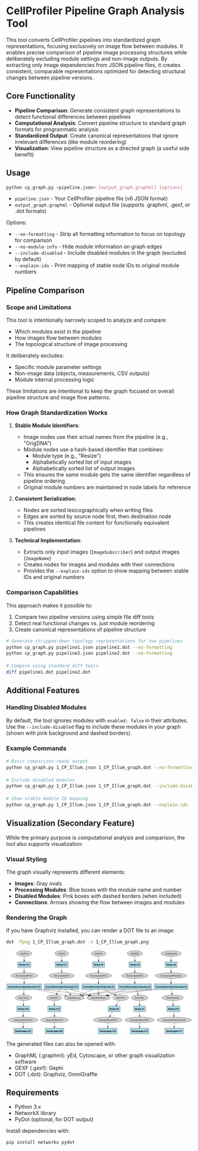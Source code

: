 # CellProfiler Pipeline Graph Analysis Tool

This tool converts CellProfiler pipelines into standardized graph representations, focusing exclusively on image flow between modules. It enables precise comparison of pipeline image processing structures while deliberately excluding module settings and non-image outputs. By extracting only image dependencies from JSON pipeline files, it creates consistent, comparable representations optimized for detecting structural changes between pipeline versions.

## Core Functionality

- **Pipeline Comparison**: Generate consistent graph representations to detect functional differences between pipelines
- **Computational Analysis**: Convert pipeline structure to standard graph formats for programmatic analysis
- **Standardized Output**: Create canonical representations that ignore irrelevant differences (like module reordering)
- **Visualization**: View pipeline structure as a directed graph (a useful side benefit)

## Usage

```bash
python cp_graph.py <pipeline.json> [output_graph.graphml] [options]
```

- `pipeline.json` - Your CellProfiler pipeline file (v6 JSON format)
- `output_graph.graphml` - Optional output file (supports .graphml, .gexf, or .dot formats)

Options:
- `--no-formatting` - Strip all formatting information to focus on topology for comparison
- `--no-module-info` - Hide module information on graph edges
- `--include-disabled` - Include disabled modules in the graph (excluded by default)
- `--explain-ids` - Print mapping of stable node IDs to original module numbers

## Pipeline Comparison

### Scope and Limitations

This tool is intentionally narrowly scoped to analyze and compare:
- Which modules exist in the pipeline
- How images flow between modules
- The topological structure of image processing

It deliberately excludes:
- Specific module parameter settings
- Non-image data (objects, measurements, CSV outputs)
- Module internal processing logic

These limitations are intentional to keep the graph focused on overall pipeline structure and image flow patterns.

### How Graph Standardization Works

1. **Stable Module Identifiers**:
   - Image nodes use their actual names from the pipeline (e.g., "OrigDNA")
   - Module nodes use a hash-based identifier that combines:
     - Module type (e.g., "Resize")
     - Alphabetically sorted list of input images
     - Alphabetically sorted list of output images
   - This ensures the same module gets the same identifier regardless of pipeline ordering
   - Original module numbers are maintained in node labels for reference

2. **Consistent Serialization**:
   - Nodes are sorted lexicographically when writing files
   - Edges are sorted by source node first, then destination node
   - This creates identical file content for functionally equivalent pipelines

3. **Technical Implementation**:
   - Extracts only input images (`ImageSubscriber`) and output images (`ImageName`)
   - Creates nodes for images and modules with their connections
   - Provides the `--explain-ids` option to show mapping between stable IDs and original numbers

### Comparison Capabilities

This approach makes it possible to:

1. Compare two pipeline versions using simple file diff tools
2. Detect real functional changes vs. just module reordering
3. Create canonical representations of pipeline structure

```bash
# Generate stripped-down topology representations for two pipelines
python cp_graph.py pipeline1.json pipeline1.dot --no-formatting
python cp_graph.py pipeline2.json pipeline2.dot --no-formatting

# Compare using standard diff tools
diff pipeline1.dot pipeline2.dot
```

## Additional Features

### Handling Disabled Modules

By default, the tool ignores modules with `enabled: false` in their attributes. Use the `--include-disabled` flag to include these modules in your graph (shown with pink background and dashed borders).

### Example Commands

```bash
# Basic comparison-ready output
python cp_graph.py 1_CP_Illum.json 1_CP_Illum_graph.dot --no-formatting

# Include disabled modules
python cp_graph.py 1_CP_Illum.json 1_CP_Illum_graph.dot --include-disabled

# Show stable module ID mapping
python cp_graph.py 1_CP_Illum.json 1_CP_Illum_graph.dot --explain-ids
```

## Visualization (Secondary Feature)

While the primary purpose is computational analysis and comparison, the tool also supports visualization:

### Visual Styling

The graph visually represents different elements:

- **Images**: Gray ovals 
- **Processing Modules**: Blue boxes with the module name and number
- **Disabled Modules**: Pink boxes with dashed borders (when included)
- **Connections**: Arrows showing the flow between images and modules

### Rendering the Graph

If you have Graphviz installed, you can render a DOT file to an image:

```bash
dot -Tpng 1_CP_Illum_graph.dot -o 1_CP_Illum_graph.png
```

![image](1_CP_Illum_graph.png)

The generated files can also be opened with:
- GraphML (.graphml): yEd, Cytoscape, or other graph visualization software
- GEXF (.gexf): Gephi
- DOT (.dot): Graphviz, OmniGraffle

## Requirements

- Python 3.x
- NetworkX library
- PyDot (optional, for DOT output)

Install dependencies with:

```bash
pip install networkx pydot
```